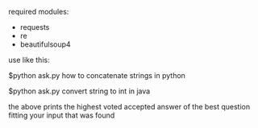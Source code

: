 required modules:
- requests
- re
- beautifulsoup4

use like this:

$python ask.py how to concatenate strings in python

$python ask.py convert string to int in java

the above prints the highest voted accepted answer of the best question fitting your input that was found

